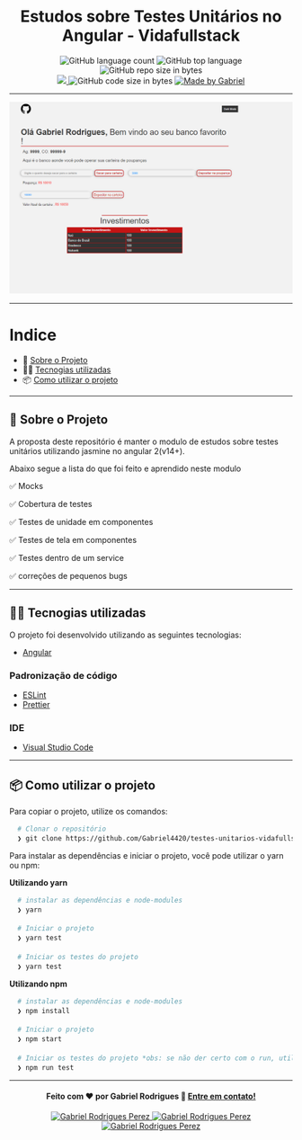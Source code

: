 <h1 align="center">
 Estudos sobre Testes Unitários no Angular - Vidafullstack
</h1>

<p align="center">
   <img alt="GitHub language count" src="https://img.shields.io/github/languages/count/Gabriel4420/testes-unitarios-vidafullstack">

  <img alt="GitHub top language" src="https://img.shields.io/github/languages/top/Gabriel4420/testes-unitarios-vidafullstack?logo=html">

  <img alt="GitHub repo size in bytes" src="https://img.shields.io/github/repo-size/Gabriel4420/testes-unitarios-vidafullstack?color=green">

  <br>
  
  <a href="https://www.codacy.com/manual/Gabriel4420/testes-unitarios-vidafullstack?utm_source=github.com&amp;utm_medium=referral&amp;utm_content=Gabriel4420/testes-unitarios-vidafullstack&amp;utm_campaign=Badge_Grade">
    <img src="https://app.codacy.com/project/badge/Grade/6dd6b46abeb14e99935a2b9ac5c6ede2"/>
  </a>
  
  <img alt="GitHub code size in bytes" src="https://img.shields.io/github/last-commit/Gabriel4420/testes-unitarios-vidafullstack">

  <a href="https://www.linkedin.com/in/gabriel-rodrigues-perez-2069b072/">
    <img alt="Made by Gabriel" src="https://img.shields.io/badge/made%20by-Gabriel-%2304D361">
  </a>
</p>

---

<p align="center">
  <img alt="Imagem da Aplicação" src="./src/assets/HomeApp.png" />
</p>

---

# Indice

- :rocket: [Sobre o Projeto](#rocket-sobre-o-projeto)
- 👨‍💻️ [Tecnogias utilizadas](#%EF%B8%8F-tecnogias-utilizadas)
- 📦️ [Como utilizar o projeto](#%EF%B8%8F-como-utilizar-o-projeto)

---

## :rocket: Sobre o Projeto

A proposta deste repositório é manter o modulo de estudos sobre testes unitários utilizando jasmine no angular 2(v14+).

Abaixo segue a lista do que foi feito e aprendido neste modulo

✅ Mocks 

✅ Cobertura de testes

✅ Testes de unidade em componentes 

✅ Testes de tela em componentes 

✅ Testes dentro de um service

✅ correções de pequenos bugs

---

## 👨‍💻️ Tecnogias utilizadas

O projeto foi desenvolvido utilizando as seguintes tecnologias:

- [Angular](https://angular.io/docs)

### Padronização de código

- [ESLint](https://eslint.org/)
- [Prettier](https://prettier.io/)

### IDE

- [Visual Studio Code](https://code.visualstudio.com/)

---

## 📦️ Como utilizar o projeto

Para copiar o projeto, utilize os comandos:

```bash
  # Clonar o repositório
  ❯ git clone https://github.com/Gabriel4420/testes-unitarios-vidafullstack.git


```

Para instalar as dependências e iniciar o projeto, você pode utilizar o yarn ou npm:

**Utilizando yarn**

```bash
  # instalar as dependências e node-modules
  ❯ yarn

  # Iniciar o projeto
  ❯ yarn test

  # Iniciar os testes do projeto
  ❯ yarn test

```

**Utilizando npm**

```bash
  # instalar as dependências e node-modules
  ❯ npm install

  # Iniciar o projeto
  ❯ npm start

  # Iniciar os testes do projeto *obs: se não der certo com o run, utilize sem ele (npm test)
  ❯ npm run test
```

---

<h4 align="center">
  Feito com ❤️ por Gabriel Rodrigues 👋️ <a href="mailto:gabriel_rodrigues_perez@hotmail.com">Entre em contato!</a>
</h4>

<p align="center">

  <a href="https://www.linkedin.com/in/gabriel-rodrigues-perez-2069b072/">
    <img alt="Gabriel Rodrigues Perez" src="https://img.shields.io/badge/LinkedIn-Gabriel_Rodrigues-0e76a8?style=flat&logoColor=white&logo=linkedin">
  </a>
  <a href="https://www.facebook.com/gabriel.rodrigues.perez">
    <img alt="Gabriel Rodrigues Perez" src="https://img.shields.io/badge/Facebook-Gabriel_Rodrigues-1778F2?style=flat&logoColor=white&logo=facebook">
  </a>
  <a href="https://www.instagram.com/gabriel_rodrigues_perez/">
    <img alt="Gabriel Rodrigues Perez" src="https://img.shields.io/badge/Instagram-@gabriel4420-833AB4?style=flat&logoColor=white&logo=instagram">
  </a>
  
  
</p>
